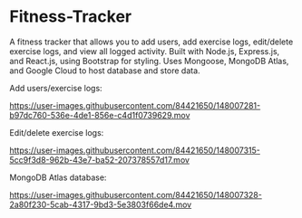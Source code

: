 # Fitness-Tracker

A fitness tracker that allows you to add users, add exercise logs, edit/delete exercise logs, and view all logged activity. Built with Node.js, Express.js, and React.js, using Bootstrap for styling. Uses Mongoose, MongoDB Atlas, and Google Cloud to host database and store data.

Add users/exercise logs:

https://user-images.githubusercontent.com/84421650/148007281-b97dc760-536e-4de1-856e-c4d1f0739629.mov


Edit/delete exercise logs:

https://user-images.githubusercontent.com/84421650/148007315-5cc9f3d8-962b-43e7-ba52-207378557d17.mov


MongoDB Atlas database: 

https://user-images.githubusercontent.com/84421650/148007328-2a80f230-5cab-4317-9bd3-5e3803f66de4.mov


